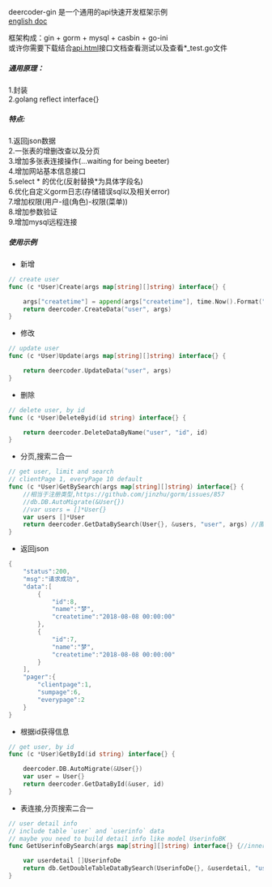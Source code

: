 deercoder-gin 是一个通用的api快速开发框架示例  
[english doc](README-en.md)

框架构成：gin + gorm + mysql + casbin + go-ini  
或许你需要下载结合[api.html](./demo/api.html)接口文档查看测试以及查看*_test.go文件
##### 通用原理：

1.封装  
2.golang reflect interface{}  

##### 特点:

1.返回json数据  
2.一张表的增删改查以及分页  
3.增加多张表连接操作(...waiting for being beeter)  
4.增加网站基本信息接口  
5.select * 的优化(反射替换*为具体字段名)  
6.优化自定义gorm日志(存储错误sql以及相关error)  
7.增加权限(用户-组(角色)-权限(菜单))  
8.增加参数验证  
9.增加mysql远程连接  

##### 使用示例  
- 新增
```go
// create user
func (c *User)Create(args map[string][]string) interface{} {

	args["createtime"] = append(args["createtime"], time.Now().Format("2006-01-02 15:04:05"))
	return deercoder.CreateData("user", args)
}
```
- 修改

```go
// update user
func (c *User)Update(args map[string][]string) interface{} {

	return deercoder.UpdateData("user", args)
}
```
- 删除
```go
// delete user, by id
func (c *User)DeleteByid(id string) interface{} {

	return deercoder.DeleteDataByName("user", "id", id)
}
```

- 分页,搜索二合一
```go
// get user, limit and search
// clientPage 1, everyPage 10 default
func (c *User)GetBySearch(args map[string][]string) interface{} {
	//相当于注册类型,https://github.com/jinzhu/gorm/issues/857
	//db.DB.AutoMigrate(&User{})
	//var users = []*User{}
	var users []*User
	return deercoder.GetDataBySearch(User{}, &users, "user", args) //匿名User{}
}
```
- 返回json
```go
{
    "status":200,
    "msg":"请求成功",
    "data":[
        {
            "id":8,
            "name":"梦",
            "createtime":"2018-08-08 00:00:00"
        },
        {
            "id":7,
            "name":"梦",
            "createtime":"2018-08-08 00:00:00"
        }
    ],
    "pager":{
        "clientpage":1,
        "sumpage":6,
        "everypage":2
    }
}
```
- 根据id获得信息
```go
// get user, by id
func (c *User)GetById(id string) interface{} {

	deercoder.DB.AutoMigrate(&User{})
	var user = User{}
	return deercoder.GetDataById(&user, id)
}
```
- 表连接,分页搜索二合一
```go
// user detail info
// include table `user` and `userinfo` data
// maybe you need to build detail info like model UserinfoBK
func GetUserinfoBySearch(args map[string][]string) interface{} {//inner join 

	var userdetail []UserinfoDe
	return db.GetDoubleTableDataBySearch(UserinfoDe{}, &userdetail, "userinfo", "user", args)
}
```